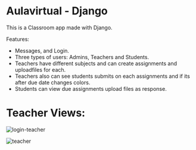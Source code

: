# Aulavirtual - Django

This is a Classroom app made with Django.

Features:
  - Messages, and Login.
  - Three types of users: Admins, Teachers and Students.
  - Teachers have different subjects and can create assignments and uploadfiles for each.
  - Teachers also can see students submits on each assignments and if its after due date changes colors.
  - Students can view due assignments upload files as response.

# Teacher Views:
![login-teacher](https://user-images.githubusercontent.com/45544713/152365788-c48e2b04-93c0-4586-ac37-9bf575119d7f.gif)

![teacher](https://user-images.githubusercontent.com/45544713/152366061-d170dd0b-f98b-40a0-b96a-5065b6f6cc4c.gif)

